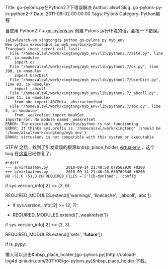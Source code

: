 Title: go-pylons.py在Python2.7下错误解决
Author: alswl
Slug: go-pylons-py-in-python2-7
Date: 2011-08-02 00:00:00
Tags: Pylons
Category: Python编程

当使用 Python2.7 +[ go-pylons.py](http://pylonshq.com/download/1.0/go-pylons.py)
创建 Pylons 运行环境的话，会报一下错误。

    
    [alswl@arch-vm xingtong]$ python go-pylons.py myb_env
    New python executable in myb_env/bin/python
    Traceback (most recent call last):
      File "/home/alswl/work/xingtong/myb_env/lib/python2.7/site.py", line 67, in <module>
        import os
      File "/home/alswl/work/xingtong/myb_env/lib/python2.7/os.py", line 398, in <module>
        import UserDict
      File "/home/alswl/work/xingtong/myb_env/lib/python2.7/UserDict.py", line 83, in <module>
        import _abcoll
      File "/home/alswl/work/xingtong/myb_env/lib/python2.7/_abcoll.py", line 11, in <module>
        from abc import ABCMeta, abstractmethod
      File "/home/alswl/work/xingtong/myb_env/lib/python2.7/abc.py", line 8, in <module>
        from _weakrefset import WeakSet
    ImportError: No module named _weakrefset
    ERROR: The executable myb_env/bin/python is not functioning
    ERROR: It thinks sys.prefix is '/home/alswl/work/xingtong' (should be '/home/alswl/work/xingtong/myb_env')
    ERROR: virtualenv is not compatible with this system or executable

STFW 之后，找到了引发错误的根源&nbsp_place_holder;[virtualenv
](https://github.com/pypa/virtualenv)，这个 bug
在[这里](https://github.com/pypa/virtualenv/issues/76)已经修复了。

    
    #!diff
    --- a/virtualenv.py        2010-09-14 21:48:58.078562930 +0200
    +++ b/virtualenv.py        2010-09-14 21:46:20.650769346 +0200
    @@ -51,6 +51,8 @@ REQUIRED_FILES = ['lib-dynload', 'config

if sys.version_info[:2] >= (2, 6):

REQUIRED_MODULES.extend(['warnings', 'linecache', '_abcoll', 'abc'])

+ if sys.version_info[:2] >= (2, 7):

+ REQUIRED_MODULES.extend(['_weakrefset'])

if sys.version_info[:2] <= (2, 3):

REQUIRED_MODULES.extend(['sets', '__future__'])

if is_pypy:

懒人可以点击&nbsp_place_holder;[go-pylons.py](http://upload-
log4d.qiniudn.com/2011/08/go-pylons.py)&nbsp_place_holder;下载。

